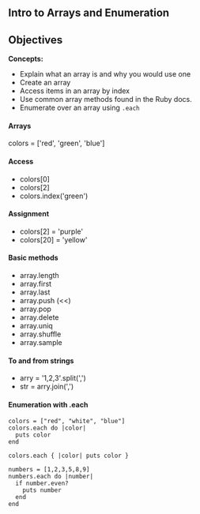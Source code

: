 ## Intro to Arrays and Enumeration

## Objectives

**Concepts:**
- Explain what an array is and why you would use one
- Create an array
- Access items in an array by index
- Use common array methods found in the Ruby docs.
- Enumerate over an array using `.each`

#### Arrays

colors = ['red', 'green', 'blue']

#### Access

* colors[0]
* colors[2]
* colors.index('green')

#### Assignment

* colors[2] = 'purple'
* colors[20] = 'yellow'

#### Basic methods
* array.length
* array.first
* array.last
* array.push (<<)
* array.pop
* array.delete
* array.uniq
* array.shuffle
* array.sample

#### To and from strings

* arry = '1,2,3'.split(',')
* str = arry.join(',')

#### Enumeration with .each

```
colors = ["red", "white", "blue"]
colors.each do |color|
  puts color
end

colors.each { |color| puts color }
```

```
numbers = [1,2,3,5,8,9]
numbers.each do |number|
  if number.even?
    puts number
  end
end
```
